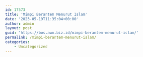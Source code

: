 ```yaml
---
id: 17573
title: 'Mimpi Berantem Menurut Islam'
date: '2023-05-19T11:35:04+00:00'
author: admin
layout: post
guid: 'https://bos.awn.biz.id/mimpi-berantem-menurut-islam/'
permalink: /mimpi-berantem-menurut-islam/
categories:
    - Uncategorized
---
```


